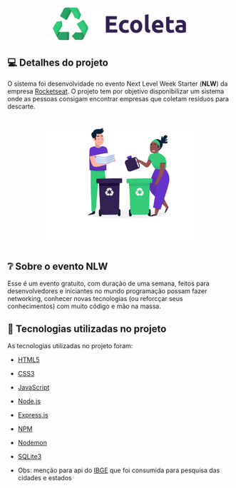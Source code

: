 <h1 align="center">
  <img alt="Ecoleta" title="#Ecoleta" src="./public/assets/logo.svg" width="300px" />
</h1>

## 💻 Detalhes do projeto

O sistema foi desenvolvidade no evento Next Level Week Starter (**NLW**) da empresa [Rocketseat](https://rocketseat.com.br/). O projeto tem por objetivo disponibilizar um sistema onde as pessoas consigam encontrar empresas que coletam resíduos para descarte.

<h1 align="center">
    <img alt="Capa Projeto" title="CapaProjeto" src="./public/assets/home-background.svg" width="350px" />
</h1>

## :grey_question: Sobre o evento NLW

Esse é um evento gratuito, com duração de uma semana, feitos para desenvolvedores e iniciantes no mundo programação possam fazer networking, conhecer novas tecnologias (ou reforcçar seus conhecimentos) com muito código e mão na massa.

## :rocket: Tecnologias utilizadas no projeto

As tecnologias utilizadas no projeto foram:

- [HTML5](https://developer.mozilla.org/en-US/docs/Web/Guide/HTML/HTML5)
- [CSS3](https://developer.mozilla.org/en-US/docs/Web/CSS)
- [JavaScript](https://developer.mozilla.org/en-US/docs/Web/JavaScript)
- [Node.js](https://nodejs.org/)
- [Express.js](https://expressjs.com/)
- [NPM](https://www.npmjs.com/)
- [Nodemon](https://nodemon.io/)
- [SQLite3](https://www.sqlite.org/version3.html)

- Obs: menção para api do [IBGE](https://servicodados.ibge.gov.br/api/docs/localidades?versao=1) que foi consumida para pesquisa das cidades e estados
